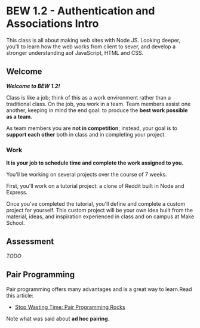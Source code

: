 # BEW 1.2 - Authentication and Associations Intro

This class is all about making web sites with Node JS. Looking deeper,
you'll to learn how the web works from client to sever, and develop a stronger understanding aof JavaScript, HTML and CSS.

## Welcome

**_Welcome to BEW 1.2!_**

Class is like a job; think of this as a work environment rather than a traditional class. On the job, you work in a team. Team members assist one another, keeping in mind the end goal: to produce the **best work possible as a team**.

As team members you are **not in competition**; instead, your goal is to **support each other** both in class and in completing your project.

### Work

**It is your job to schedule time and complete the work assigned to you.**

You'll be working on several projects over the course of 7 weeks.

First, you'll work on a tutorial project: a clone of Reddit built in Node and Express.

Once you've completed the tutorial, you'll define and complete a custom project for yourself. This custom project will be your own idea built from the material, ideas, and inspiration experienced in class and on campus at Make School.

## Assessment

_TODO_

## Pair Programming

Pair programming offers many advantages and is a great way to learn.Read this article:
- [Stop Wasting Time: Pair Programming Rocks](https://medium.com/javascript-scene/stop-wasting-time-pair-programming-rocks-4a99604cb09d)

Note what was said about **ad hoc pairing**.
